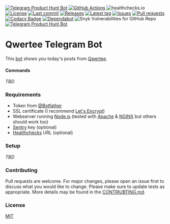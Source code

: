 [![Telegram Product Hunt Bot](https://img.shields.io/badge/Telegram-Bot-blue?logo=telegram)](https://t.me/AwesomeQwerteeBot)
[![GitHub Actions](https://github.com/Crazy-Marvin/QwerteeTelegramBot/actions/workflows/ci.yml/badge.svg)](https://github.com/Crazy-Marvin/QwerteeTelegramBot/actions/workflows/ci.yml)
![healthchecks.io](https://healthchecks.io/badge/396c7d03-faf7-4562-9f83-1194d0/n-TwoPva-2/ProductHunt.shields)
[![License](https://img.shields.io/github/license/Crazy-Marvin/QwerteeTelegramBot)](https://github.com/Crazy-Marvin/QwerteeTelegramBot/blob/trunk/LICENSE)
[![Last commit](https://img.shields.io/github/last-commit/Crazy-Marvin/QwerteeTelegramBot.svg?style=flat)](https://github.com/Crazy-Marvin/QwerteeTelegramBot/commits)
[![Releases](https://img.shields.io/github/downloads/Crazy-Marvin/QwerteeTelegramBot/total.svg?style=flat)](https://github.com/Crazy-Marvin/QwerteeTelegramBot/releases)
[![Latest tag](https://img.shields.io/github/tag/Crazy-Marvin/QwerteeTelegramBot.svg?style=flat)](https://github.com/Crazy-Marvin/QwerteeTelegramBot/tags)
[![Issues](https://img.shields.io/github/issues/Crazy-Marvin/QwerteeTelegramBot.svg?style=flat)](https://github.com/Crazy-Marvin/QwerteeTelegramBot/issues)
[![Pull requests](https://img.shields.io/github/issues-pr/Crazy-Marvin/QwerteeTelegramBot.svg?style=flat)](https://github.com/Crazy-Marvin/QwerteeTelegramBot/pulls)
[![Codacy Badge](https://app.codacy.com/project/badge/Grade/d6eb9ee5488548dca0536ecd93e16ae0)](https://www.codacy.com/gh/Crazy-Marvin/QwerteeTelegramBot/dashboard?utm_source=github.com&amp;utm_medium=referral&amp;utm_content=Crazy-Marvin/QwerteeTelegramBot&amp;utm_campaign=Badge_Grade)
[![Dependabot](https://badgen.net/badge/icon/dependabot?icon=dependabot&label)](https://python.org/)
![Snyk Vulnerabilities for GitHub Repo](https://img.shields.io/snyk/vulnerabilities/github/Crazy-Marvin/QwerteeTelegramBot)
[![Telegram Product Hunt Bot](https://img.shields.io/badge/Node.js-green?logo=nodedotjs)](https://t.me/AwesomeQwerteeBot)

# Qwertee Telegram Bot

This [bot](http://t.me/AwesomeQwerteeBot) shows you today's posts from [Qwertee](https://www.qwertee.com/r/63ab80873f). 

#### Commands

_TBD_   

### Requirements

- Token from [@Botfather](https://telegram.me/botfather)
- SSL certificate (I recommend [Let's Encrypt](https://letsencrypt.org/))
- Webserver running [Node.js](https://nodejs.org/) (tested with [Apache](https://httpd.apache.org/) & [NGINX](https://www.nginx.com/) but others should work too)
- [Sentry](https://docs.sentry.io/platforms/python/) key (optional)
- [Healthchecks](https://healthchecks.io/#php) URL (optional)

### Setup

_TBD_

### Contributing

Pull requests are welcome. For major changes, please open an issue first to discuss what you would like to change.
Please make sure to update tests as appropriate.
More details may be found in the [CONTRIUBTING.md](https://github.com/Crazy-Marvin/ProductHuntTelegramBot/tree/trunk/.github/CONTRIBUTING.md).

### License

[MIT](https://choosealicense.com/licenses/mit/)
